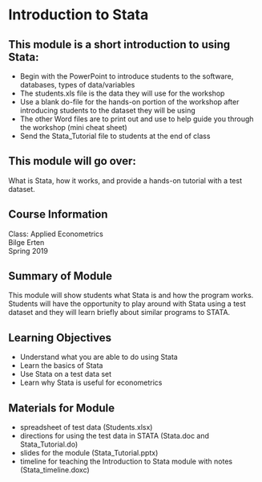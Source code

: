 # Introduction to Stata 

## This module is a short introduction to using Stata:
- Begin with the PowerPoint to introduce students to the software, databases, types of data/variables 
- The students.xls file is the data they will use for the workshop 
- Use a blank do-file for the hands-on portion of the workshop after introducing students to the dataset they will be using
- The other Word files are to print out and use to help guide you through the workshop (mini cheat sheet) 
- Send the Stata_Tutorial file to students at the end of class 

## This module will go over:
What is Stata, how it works, and provide a hands-on tutorial with a test dataset. 

## Course Information
Class: Applied Econometrics<br>
Bilge Erten<br>
Spring 2019

## Summary of Module
This module will show students what Stata is and how the program works. Students will have the opportunity to play around with Stata using a test dataset and they will learn briefly about similar programs to STATA.  

## Learning Objectives
- Understand what you are able to do using Stata
- Learn the basics of Stata
- Use Stata on a test data set
- Learn why Stata is useful for econometrics

## Materials for Module
- spreadsheet of test data (Students.xlsx)
- directions for using the test data in STATA (Stata.doc and Stata_Tutorial.do)
- slides for the module (Stata_Tutorial.pptx)
- timeline for teaching the Introduction to Stata module with notes (Stata_timeline.doxc)

